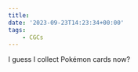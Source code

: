 ```yaml
---
title:
date: '2023-09-23T14:23:34+00:00'
tags:
    - CGCs
---
```


I guess I collect Pokémon cards now?